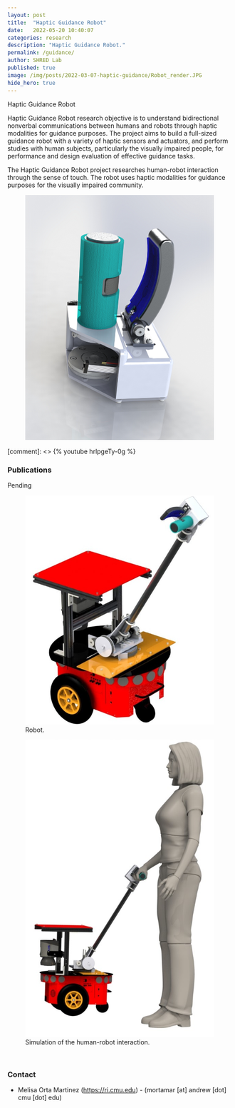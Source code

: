 ```yaml
---
layout: post
title:  "Haptic Guidance Robot"
date:   2022-05-20 10:40:07
categories: research
description: "Haptic Guidance Robot."
permalink: /guidance/
author: SHRED Lab
published: true
image: /img/posts/2022-03-07-haptic-guidance/Robot_render.JPG
hide_hero: true
---
```

Haptic Guidance Robot

Haptic Guidance Robot research objective is to understand bidirectional nonverbal communications between humans and robots through haptic modalities for guidance purposes. The project aims to build a full-sized guidance robot with a variety of haptic sensors and actuators, and perform studies with human subjects, particularly the visually impaired people, for performance and design evaluation of effective guidance tasks.

The Haptic Guidance Robot project researches human-robot interaction through the sense of touch. The robot uses haptic modalities for guidance purposes for the visually impaired community.


<figure>
 <img src="/img/posts/2022-03-07-haptic-guidance/Hand_render.JPG"/>
</figure>

[comment]: <> {% youtube hrlpgeTy-0g %}

### Publications
Pending


<figure>
    <img src="/img/posts/2022-03-07-haptic-guidance/Robot_render.JPG" />
    <figcaption>
        Robot.
    </figcaption>
</figure>

<figure>
    <img src="/img/posts/2022-03-07-haptic-guidance/RobotWithHuman_render.JPG" />
    <figcaption>
        Simulation of the human-robot interaction.
    </figcaption>
</figure>
<br/>

### Contact
- Melisa Orta Martinez (https://ri.cmu.edu) - (mortamar [at] andrew [dot] cmu [dot] edu)
